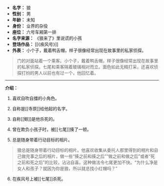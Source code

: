 
- **名字：** 狼
- **性别：** 男
- **年龄：** 未知
- **身份：** 业界的杂役
- **座位：** 六号车厢第一排
- **名字来源：** 《狼来了》里说谎的小孩
- **登场作品：** [[《疾风号》]] 
- **外表：** 小个子，戴着鸭舌帽，样子很像经常出现在故事里的私家侦探。

> 门的对面站着一个乘客。小个子，戴着鸭舌帽，样子很像经常出现在故事里的私家侦探。七尾和乘客隔着玻璃相对而立。面色如此无精打采，还喜欢侦探打扮的男人以前也有过一个，他回忆着。

---

**介绍：** 

1. 喜欢自吹自擂的小角色。

2. 自称是[[寺原]]给他起的名字。

3. 自称[[鲸]]是他杀死的。

4. 曾在欺负小孩子时，被[[七尾]]揍了一顿。

5. 总是随身带着行动目标的相片。

> 狼总是随身带着行动目标的相片。他喜欢收集从委托人那里得到的相片和自己做完事之后的相片，做一些“揍之前和揍之后”“做之前和做之后”或者“死之前和死之后”的比较，沾沾自喜。这种做法令七尾更加不快。“为什么净是女人和孩子？就因为你是狼，所以就总找小红帽吗？”

6. 在疾风号上被[[七尾]]杀死。